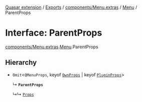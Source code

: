 [Quasar extension](../index.md) / [Exports](../modules.md) / [components/Menu.extras](../modules/components_Menu_extras.md) / [Menu](../modules/components_Menu_extras.Menu.md) / ParentProps

# Interface: ParentProps

[components/Menu.extras](../modules/components_Menu_extras.md).[Menu](../modules/components_Menu_extras.Menu.md).ParentProps

## Hierarchy

- `Omit`<`QMenuProps`, keyof [`OwnProps`](components_Menu_extras.Menu.OwnProps.md) \| keyof [`PluginProps`](components_Menu_extras.Menu.PluginProps.md)\>

  ↳ **`ParentProps`**

  ↳↳ [`Props`](components_Menu_extras.Menu.Props.md)
